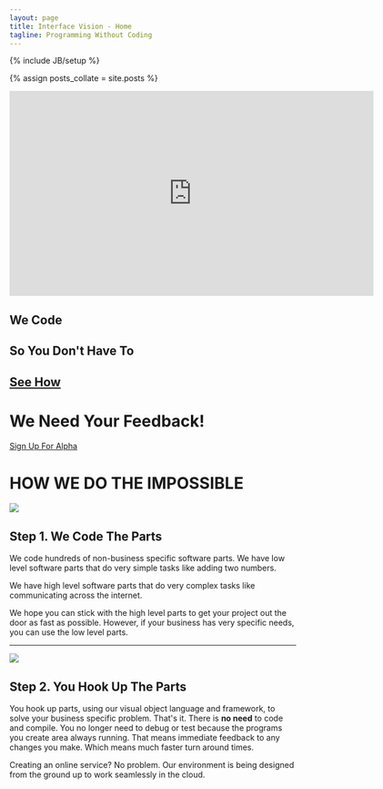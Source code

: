 ```yaml
---
layout: page
title: Interface Vision - Home
tagline: Programming Without Coding
---
```

{% include JB/setup %}

{% assign posts_collate = site.posts %}

<div class="featurette">
  <iframe class="featurette-video pull-right" src="http://player.vimeo.com/video/41001941" width="640" height="360" frameborder="0" webkitallowfullscreen="webkitallowfullscreen" mozallowfullscreen="mozallowfullscreen" allowfullscreen="allowfullscreen"> </iframe>
  <h2 class="featurette-heading">We Code</h2>
  <h2 class="featurette-heading muted">So You Don't Have To</h2>
  <h2 class="featurette-heading muted"><a href="/technology.html">See How</a></h2>
</div>

<div class="signup-divider pagination-centered">
  <h1>We Need Your Feedback!</h1>
  <!--<a class="btn btn-large btn-success" href="https://docs.google.com/a/interfacevision.com/spreadsheet/viewform?formkey=dHhIdnh0eHVBN2p0MVRJYnB6Mmw0amc6MQ"  target="_blank">Sign Up For Alpha</a> -->
  <a class="btn btn-large btn-success" href="/signup.html">Sign Up For Alpha</a>
</div>

<div class="huge-divider pagination-centered">
  <h1>HOW WE DO THE IMPOSSIBLE</h1>
</div>  

<div class="featurette">
  <img class="featurette-image pull-right" src="../assets/img/iPadMockupVision-542x424.png">
  <h2 class="featurette-heading">Step 1. <span class="muted">We Code The Parts</span></h2>
  <p class="lead">We code hundreds of non-business specific software parts. We have low level software parts that do very simple tasks like adding two numbers.</p>
  <p class="lead">We have high level software parts that do very complex tasks like communicating across the internet.</p>
  <p class="lead">We hope you can stick with the high level parts to get your project out the door as fast as possible. However, if your business has very specific needs, you can use the low level parts.</p>
</div>

<hr class="featurette-divider">

<div class="featurette">
  <img class="featurette-image pull-left" src="../assets/img/iPadMockupVision-542x424.png">
  <h2 class="featurette-heading">Step 2. <span class="muted">You Hook Up The Parts</span></h2>
  <p class="lead">You hook up parts, using our visual object language and framework, to solve your business specific problem. That's it. There is <strong>no need</strong> to code and compile. You no longer need to debug or test because the programs you create area always running. That means immediate feedback to any changes you make. Which means much faster turn around times.</p>
  <p class="lead">Creating an online service? No problem. Our environment is being designed from the ground up to work seamlessly in the cloud.</p>
</div>
  




